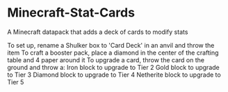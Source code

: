 # Minecraft-Stat-Cards
A Minecraft datapack that adds a deck of cards to modify stats

To set up, rename a Shulker box to 'Card Deck' in an anvil and throw the item
To craft a booster pack, place a diamond in the center of the crafting table and 4 paper around it
To upgrade a card, throw the card on the ground and throw a:
  Iron block to upgrade to Tier 2
  Gold block to upgrade to Tier 3
  Diamond block to upgrade to Tier 4
  Netherite block to upgrade to Tier 5
